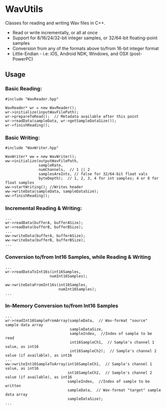 # WavUtils

Classes for reading and writing Wav files in C++.
- Read or write incrementally, or all at once
- Support for 8/16/24/32-bit integer samples, or 32/64-bit floating-point samples
- Conversion from any of the formats above to/from 16-bit integer format
- Little-Endian - i.e: iOS, Android NDK, Windows, and OSX (post-PowerPC)

## Usage

### Basic Reading:
```
#include "WavReader.hpp"

WavReader* wr = new WavReader();
wr->initialize(inputWavFilePath);
wr->prepareToRead();  // Metadata available after this point
wr->readData(sampleData, wr->getSampleDataSize());
wr->finishReading();
```

### Basic Writing:

```
#include "WavWriter.hpp"

WavWriter* ww = new WavWriter();
ww->initialize(outputWavFilePath,
               sampleRate,
               numChannels,  // 1 || 2
               samplesAreInts, // false for 32/64-bit float vals
               byteDepth);  // 1, 2, 3, 4 for int samples; 4 or 8 for float samples
ww->startWriting(); //Writes header
ww->writeData(sampleData, sampleDataSize);
ww->finishReading();
```
### Incremental Reading & Writing:
```
...
wr->readData(bufferA, bufferASize);
wr->readData(bufferB, bufferBSize);
...
ww->writeData(bufferA, bufferASize);
ww->writeData(bufferB, bufferBSize);
...
```
### Conversion to/from Int16 Samples, while Reading & Writing
```
...
wr->readDataToInt16s(int16Samples,
                    numInt16Samples);

ww->writeDataFromInt16s(int16Samples,
                        numInt16Samples);
...
```

### In-Memory Conversion to/from Int16 Samples
```
...
wr->readInt16SampleFromArray(sampleData,  // Wav-format "source" sample data array
                             sampleDataSize,
                             sampleIndex,  //Index of sample to be read
                             int16SampleCh1,  // Sample's channel 1 value, as int16
                             int16SampleCh2);  // Sample's channel 2 value (if available), as int16
...
ww->writeInt16SampleToArray(int16SampleCh1,  // Sample's channel 1 value, as int16
                            int16SampleCh2,  // Sample's channel 2 value (if available), as int16
                            sampleIndex,  //Index of sample to be written
                            sampleData,  // Wav-format "target" sample data array
                            sampleDataSize);
...
```


